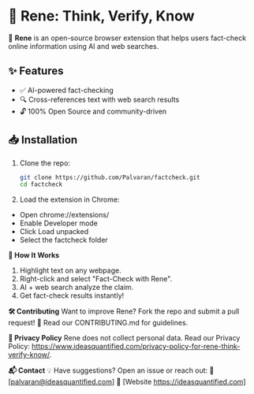 # 🧐 Rene: Think, Verify, Know

🚀 **Rene** is an open-source browser extension that helps users fact-check online information using AI and web searches.

## ✨ Features
- ✅ AI-powered fact-checking
- 🔍 Cross-references text with web search results
- 🔓 100% Open Source and community-driven

## 📥 Installation ##
1. Clone the repo:
   ```bash
   git clone https://github.com/Palvaran/factcheck.git
   cd factcheck

2. Load the extension in Chrome:
- Open chrome://extensions/
- Enable Developer mode
- Click Load unpacked
- Select the factcheck folder
  
**🔧 How It Works**
1. Highlight text on any webpage.
2. Right-click and select "Fact-Check with Rene".
3. AI + web search analyze the claim.
4. Get fact-check results instantly!

**🛠 Contributing**
Want to improve Rene? Fork the repo and submit a pull request!
📌 Read our CONTRIBUTING.md for guidelines.

**📜 Privacy Policy**
Rene does not collect personal data. Read our Privacy Policy: https://www.ideasquantified.com/privacy-policy-for-rene-think-verify-know/.

**📬 Contact**
💡 Have suggestions? Open an issue or reach out:
📧 [palvaran@ideasquantified.com]
🔗 [Website https://ideasquantified.com]
